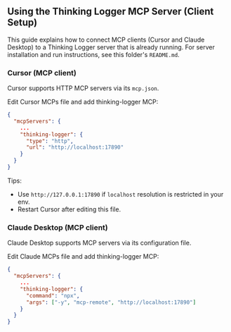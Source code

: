 ## Using the Thinking Logger MCP Server (Client Setup)

This guide explains how to connect MCP clients (Cursor and Claude Desktop) to a Thinking Logger server that is already running. For server installation and run instructions, see this folder's `README.md`.

### Cursor (MCP client)

Cursor supports HTTP MCP servers via its `mcp.json`.

Edit Cursor MCPs file and add thinking-logger MCP:

```json
{
  "mcpServers": {
    ...
    "thinking-logger": {
      "type": "http",
      "url": "http://localhost:17890"
    }
  }
}
```

Tips:

- Use `http://127.0.0.1:17890` if `localhost` resolution is restricted in your env.
- Restart Cursor after editing this file.

### Claude Desktop (MCP client)

Claude Desktop supports MCP servers via its configuration file.

Edit Claude MCPs file and add thinking-logger MCP:

```json
{
  "mcpServers": {
    ...
    "thinking-logger": {
      "command": "npx",
      "args": ["-y", "mcp-remote", "http://localhost:17890"]
    }
  }
}
```